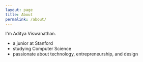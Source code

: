 ```yaml
---
layout: page
title: About
permalink: /about/
---
```


I'm Aditya Viswanathan.

- a junior at Stanford
- studying Computer Science
- passionate about technology, entrepreneurship, and design
